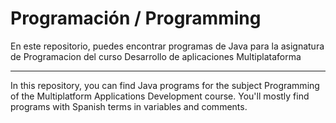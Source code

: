 # Programación / Programming

En este repositorio, puedes encontrar programas de Java para la asignatura de Programacion del curso Desarrollo de aplicaciones Multiplataforma

-------------

In this repository, you can find Java programs for the subject Programming of the Multiplatform Applications Development course.
You'll mostly find programs with Spanish terms in variables and comments.
